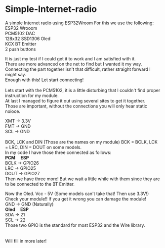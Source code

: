 # Simple-Internet-radio
A simple Internet radio using ESP32Wroom
For this we use the following:<br>
ESP32 Wrooom<br>
PCM5102 DAC <br>
128x32 SSD1306 Oled <br>
KCX BT Emitter<br>
2 push buttons<br>

It is just my test if I could get it to work and I am satisfied with it.<br>
There are more advanced on the net to find but I wanted it my way. 
Connecting the part together isn't that difficult, rather straight forward I might say.<br>
Enough with this! Let start connecting!<br>
<br>
Lets start with the PCM5102, it is a little disturbing that I couldn't find proper instruction for my module.<br>
At last I managed to figure it out using several sites to get it together.<br>
Those are important, without the connections you will only hear static noioce.<br>

XMT -> 3.3V<br>
FMT -> GND<br>
SCL -> GND<br>
<br>
BCK, LCK and DIN (Those are the names on my module) BCK = BCLK, LCK = LRC, DIN = DOUT on some models. <br>
In my code I have those three connected as follows:<br>
<b>PCM &emsp;ESP</b><br>
BCLK -> GPIO26<br>
LRC -> GPIO25<br>
DOUT -> GPIO27<br>
Then we have three more! But we wait a little while with them since they are to be connected to the BT Emitter.<br>

Now the Oled.
Vcc - 5V (Some models can't take that! Then use 3.3V!) Check your module!! If you get it wrong you can damage the module!<br>
GND -> GND (Naturally)<br>
<b>Oled &emsp;ESP</b><br>
SDA -> 21<br>
SCL -> 22<br>
Those two GPIO is the standard for most ESP32 and the Wire library.<br>
<br>
<br>
Will fill in more later!


